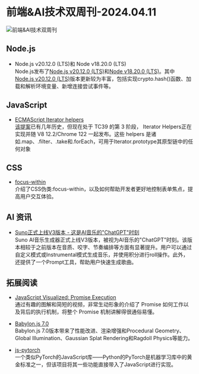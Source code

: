 # 前端&AI技术双周刊-2024.04.11

![前端&AI技术双周刊](https://gips3.baidu.com/it/u=680309384,148769252&fm=3028&app=3028&f=PNG&fmt=auto&q=100&size=f900_383)

## Node.js
- Node.js v20.12.0 (LTS)和 Node v18.20.0 (LTS)
<br>Node.js发布了[Node.js v20.12.0 (LTS)](https://javascriptweekly.com/link/153170/web)和[Node v18.20.0 (LTS)](https://javascriptweekly.com/link/153171/web)。其中[Node.js v20.12.0 (LTS)](https://javascriptweekly.com/link/153170/web)版本更新较为丰富，包括实现crypto.hash()函数、加载和解析环境变量、新增连接尝试事件等。

## JavaScript
- [ECMAScript Iterator helpers](https://v8.dev/features/iterator-helpers)
<br>[该提案](https://javascriptweekly.com/link/153179/web)已有几年历史，但现在处于 TC39 的第 3 阶段， Iterator Helpers正在实现并随 V8 12.2/Chrome 122 一起发布。这些 helpers 是诸如.map、.filter、.take和.forEach，可用于Iterator.prototype其原型链中的任何对象

## CSS
- [focus-within](https://css-tricks.com/accessible-forms-with-pseudo-classes/)
<br>介绍了CSS伪类:focus-within，以及如何帮助开发者更好地控制表单焦点，提高用户交互体验。

## AI 资讯
- [Suno正式上线V3版本 - 这是AI音乐的"ChatGPT"时刻](https://mp.weixin.qq.com/s/ayDIh4Db3ecpDftG7VdQng)
<br>Suno AI音乐生成器正式上线V3版本，被视为AI音乐的"ChatGPT"时刻。该版本相较于之前版本在音质、咬字、节奏编排等方面有显著提升。用户可以通过自定义模式或Instrumental模式生成音乐，并使用积分进行roll操作。此外，还提供了一个Prompt工具，帮助用户快速生成歌曲。

## 拓展阅读
- [JavaScript Visualized: Promise Execution](https://www.lydiahallie.com/blog/promise-execution)
<br>通过有趣的图解和简短的视频，非常生动形象的介绍了 Promise 如何工作以及背后的执行机制，将整个 Promise 机制讲解得很通俗易懂。

- [Babylon.js 7.0](https://www.babylonjs.com/)
<br>Babylon.js 7.0版本带来了性能改进、渲染增强和Procedural Geometry、Global Illumination、Gaussian Splat Rendering和Ragdoll Physics等能力。

- [js-pytorch](https://github.com/eduardoleao052/js-pytorch)
<br>一个类似PyTorch的JavaScript库——Python的PyTorch是机器学习库中的黄金标准之一，但该项目将其一些功能直接带入了JavaScript进行实现。






